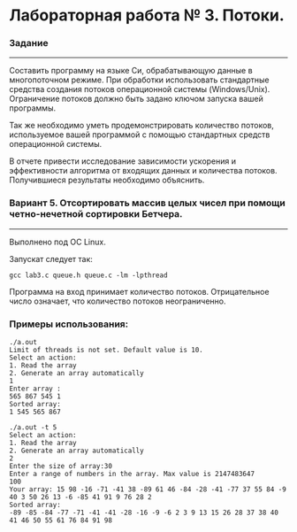 # Лабораторная работа № 3. Потоки.

### Задание   

---

Составить программу на языке Си, обрабатывающую данные в многопоточном режиме. При обработки использовать стандартные средства создания потоков операционной системы (Windows/Unix). Ограничение потоков должно быть задано ключом запуска вашей программы.

Так же необходимо уметь продемонстрировать количество потоков, используемое вашей программой с помощью стандартных средств операционной системы.

В отчете привести исследование зависимости ускорения и эффективности алгоритма от входящих данных и количества потоков. Получившиеся результаты необходимо объяснить.



### Вариант 5. Отсортировать массив целых чисел при помощи четно-нечетной сортировки Бетчера.

---
Выполнено под OC Linux.

Запускат следует так: 
```shell
gcc lab3.c queue.h queue.c -lm -lpthread
```
Программа на вход принимает количество потоков. Отрицательное число означает, что количество потоков неограниченно.

### Примеры использования:
```shell
./a.out                                 
Limit of threads is not set. Default value is 10.
Select an action:
1. Read the array
2. Generate an array automatically
1
Enter array :
565 867 545 1
Sorted array:
1 545 565 867
```
```shell
./a.out -t 5
Select an action:
1. Read the array
2. Generate an array automatically
2
Enter the size of array:30
Enter a range of numbers in the array. Max value is 2147483647
100
Your array: 15 98 -16 -71 -41 38 -89 61 46 -84 -28 -41 -77 37 55 84 -9 40 3 50 26 13 -6 -85 41 91 9 76 28 2
Sorted array:
-89 -85 -84 -77 -71 -41 -41 -28 -16 -9 -6 2 3 9 13 15 26 28 37 38 40 41 46 50 55 61 76 84 91 98
```
